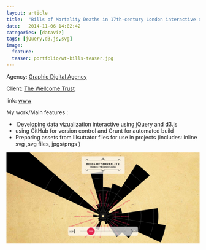 ```yaml
---
layout: article
title:  "Bills of Mortality Deaths in 17th-century London interactive data vizualization" 
date:   2014-11-06 14:02:42
categories: [dataViz]
tags: [jQuery,d3.js,svg]
image:
  feature:
  teaser: portfolio/wt-bills-teaser.jpg
---
```


Agency: [Graphic Digital Agency](http://graphicdigitalagency.github.io/gda-website/)  

Client: [The Wellcome Trust](http://www.wellcome.ac.uk/)

link: [www](http://graphicdigitalagency.github.io/wellcome-trust-bill-of-mortality/source/)

My work/Main features :

-  Developing data vizualization interactive using jQuery and d3.js
-  using GitHub for version control and Grunt for automated build    
- Preparing assets from Illsutrator files for use in projects (includes: inline svg ,svg files, jpgs/pngs )

 
![Bills of Mortality screen 1](/images/portfolio/wt-bills-1.jpg "Bills of Mortality  screen 1")
